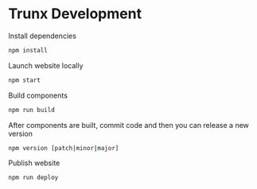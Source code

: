 # Trunx Development

Install dependencies

```bash
npm install
```

Launch website locally

```bash
npm start
```

Build components

```bash
npm run build
```

After components are built, commit code and then you can release a new version

```bash
npm version [patch|minor|major]
```

Publish website

```bash
npm run deploy
```

